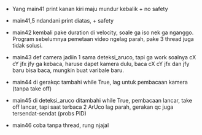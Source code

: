 - Yang main41 print kanan kiri maju mundur kebalik + no safety
  
- main41,5 ndandani print diatas, + safety
  
- main42 kembali pake duration di velocity, soale ga iso nek ga nganggo. Program sebelumnya pemetaan video ngelag parah, pake 3 thread juga tidak solusi.

- main43 def camera jadiin 1 sama deteksi_aruco, tapi ga work soalnya cX cY jfx jfy ga kebaca, haruse dapet kamera dulu, baca cX cY jfx dan jfy baru bisa baca, mungkin buat varibale baru.

- main44 di gerakqc tambahi while True, lag untuk pembacaan kamera (tanpa take off)

- main45 di deteksi_aruco ditambahi while True, pembacaan lancar, take off lancar, tapi saat terbaca 2 ArUco lag parah, gerakan qc juga tersendat-sendat (probs PID)

- main46 coba tanpa thread, rung njajal
